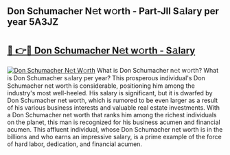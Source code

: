 ## Don Schumacher N𝚎t w𝚘rth - Part-Jll S𝚊lary per year 5A3JZ

# <h2><a href="http://gc41rm.nevu.top/?p=Don+Schumacher">🔗 👉🔴 Don Schumacher N𝚎t w𝚘rth - S𝚊lary</a></h2>

[![Don Schumacher N𝚎t W𝚘rth](https://i.imgur.com/Oavwk0R.jpeg)](http://gc41rm.nevu.top/?p=Don+Schumacher)
What is Don Schumacher n𝚎t w𝚘rth? What is Don Schumacher s𝚊lary per year?
This prosperous individual's Don Schumacher net worth is considerable, positioning him among the industry's most well-heeled. His salary is significant, but it is dwarfed by Don Schumacher net worth, which is rumored to be even larger as a result of his various business interests and valuable real estate investments. With a Don Schumacher net worth that ranks him among the richest individuals on the planet, this man is recognized for his business acumen and financial acumen. This affluent individual, whose Don Schumacher net worth is in the billions and who earns an impressive salary, is a prime example of the force of hard labor, dedication, and financial acumen.
